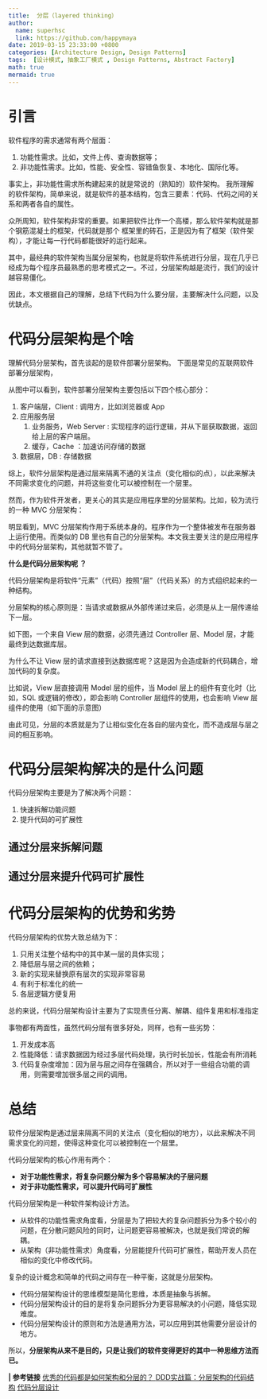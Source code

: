 ```yaml
---
title:  分层（layered thinking）
author:
  name: superhsc
  link: https://github.com/happymaya
date: 2019-03-15 23:33:00 +0800
categories: [Architecture Design, Design Patterns]
tags:  [设计模式, 抽象工厂模式 , Design Patterns, Abstract Factory]
math: true
mermaid: true
---
```


# 引言
软件程序的需求通常有两个层面：

1. 功能性需求。比如，文件上传、查询数据等；
2. 非功能性需求。比如，性能、安全性、容错鱼恢复、本地化、国际化等。

事实上，非功能性需求所构建起来的就是常说的（熟知的）软件架构。
我所理解的软件架构，简单来说，就是软件的基本结构，包含三要素：代码、代码之间的关系和两者各自的属性。

众所周知，软件架构非常的重要。如果把软件比作一个高楼，那么软件架构就是那个钢筋混凝土的框架，代码就是那个 框架里的砖石，正是因为有了框架（软件架构），才能让每一行代码都能很好的运行起来。

其中，最经典的软件架构当属分层架构，也就是将软件系统进行分层，现在几乎已经成为每个程序员最熟悉的思考模式之一。不过，分层架构越是流行，我们的设计越容易僵化。

因此，本文根据自己的理解，总结下代码为什么要分层，主要解决什么问题，以及优缺点。


# 代码分层架构是个啥 

理解代码分层架构，首先谈起的是软件部署分层架构。
下面是常见的互联网软件部署分层架构，

从图中可以看到，软件部署分层架构主要包括以下四个核心部分：

1. 客户端层，Client : 调用方，比如浏览器或 App
2. 应用服务层
   1. 业务服务，Web Server : 实现程序的运行逻辑，并从下层获取数据，返回给上层的客户端层。
   2. 缓存，Cache ：加速访问存储的数据
3. 数据层，DB : 存储数据

综上，软件分层架构是通过层来隔离不通的关注点（变化相似的点），以此来解决不同需求变化的问题，并将这些变化可以被控制在一个层里。

然而，作为软件开发者，更关心的其实是应用程序里的分层架构。比如，较为流行的一种 MVC 分层架构：

明显看到，MVC 分层架构作用于系统本身的。程序作为一个整体被发布在服务器上运行使用。而类似的 DB 里也有自己的分层架构。本文我主要关注的是应用程序中的代码分层架构，其他就暂不管了。

**什么是代码分层架构呢 ？**

代码分层架构是将软件“元素”（代码）按照“层”（代码关系）的方式组织起来的一种结构。

分层架构的核心原则是：当请求或数据从外部传递过来后，必须是从上一层传递给下一层。

如下图，一个来自 View 层的数据，必须先通过 Controller 层、Model 层，才能最终到达数据库层。


为什么不让 View 层的请求直接到达数据库呢？这是因为会造成新的代码耦合，增加代码的复杂度。

比如说，View 层直接调用 Model 层的组件，当 Model 层上的组件有变化时（比如，SQL 或逻辑的修改），即会影响 Controller 层组件的使用，也会影响 View 层组件的使用（如下面的示意图）

由此可见，分层的本质就是为了让相似变化在各自的层内变化，而不造成层与层之间的相互影响。

# 代码分层架构解决的是什么问题
代码分层架构主要是为了解决两个问题：

1. 快速拆解功能问题
2. 提升代码的可扩展性

## 通过分层来拆解问题
## 通过分层来提升代码可扩展性


# 代码分层架构的优势和劣势
代码分层架构的优势大致总结为下：

1. 只用关注整个结构中的其中某一层的具体实现；
2. 降低层与层之间的依赖；
3. 新的实现来替换原有层次的实现非常容易
4. 有利于标准化的统一
5. 各层逻辑方便复用

总的来说，代码分层架构设计主要为了实现责任分离、解耦、组件复用和标准指定

事物都有两面性，虽然代码分层有很多好处，同样，也有一些劣势：

1. 开发成本高
2. 性能降低：请求数据因为经过多层代码处理，执行时长加长，性能会有所消耗
3. 代码复杂度增加：因为层与层之间存在强耦合，所以对于一些组合功能的调用，则需要增加很多层之间的调用。

# 总结

软件分层架构是通过层来隔离不同的关注点（变化相似的地方），以此来解决不同需求变化的问题，使得这种变化可以被控制在一个层里。

代码分层架构的核心作用有两个：

- **对于功能性需求，将复杂问题分解为多个容易解决的子层问题**
- **对于非功能性需求，可以提升代码可扩展性**

代码分层架构是一种软件架构设计方法。

-  从软件的功能性需求角度看，分层是为了把较大的复杂问题拆分为多个较小的问题，在分散问题风险的同时，让问题更容易被解决，也就是我们常说的解耦。
- 从架构（非功能性需求）角度看，分层能提升代码可扩展性，帮助开发人员在相似的变化中修改代码。

复杂的设计概念和简单的代码之间存在一种平衡，这就是分层架构。

- 代码分层架构设计的思维模型是简化思维，本质是抽象与拆解。
- 代码分层架构设计的目的是将复杂问题拆分为更容易解决的小问题，降低实现难度。
- 代码分层架构设计的原则和方法是通用方法，可以应用到其他需要分层设计的地方。

所以，**分层架构从来不是目的，只是让我们的软件变得更好的其中一种思维方法而已。**

**| 参考链接**
[优秀的代码都是如何架构和分层的？ ](https://www.sohu.com/a/329851031_468650)
[DDD实战篇：分层架构的代码结构](https://zhuanlan.zhihu.com/p/30877742)
[代码分层设计](https://zhuanlan.zhihu.com/p/58762886)







